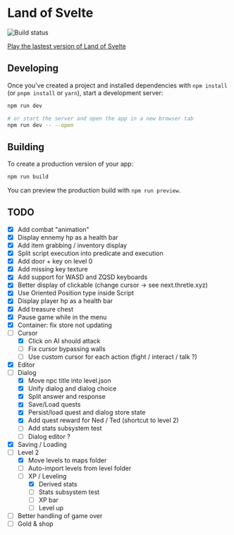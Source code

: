 # Land of Svelte

![Build status](https://github.com/shezard/land-of-svelte/actions/workflows/main.yml/badge.svg)

[Play the lastest version of Land of Svelte](https://shezard.github.io/land-of-svelte/)

## Developing

Once you've created a project and installed dependencies with `npm install` (or `pnpm install` or `yarn`), start a development server:

```bash
npm run dev

# or start the server and open the app in a new browser tab
npm run dev -- --open
```

## Building

To create a production version of your app:

```bash
npm run build
```

You can preview the production build with `npm run preview`.

## TODO

-   [x] Add combat "animation"
-   [x] Display ennemy hp as a health bar
-   [x] Add item grabbing / inventory display
-   [x] Split script execution into predicate and execution
-   [x] Add door + key on level 0
-   [x] Add missing key texture
-   [x] Add support for WASD and ZQSD keyboards
-   [x] Better display of clickable (change cursor -> see next.thretle.xyz)
-   [x] Use Oriented Position type inside Script
-   [x] Display player hp as a health bar
-   [x] Add treasure chest
-   [x] Pause game while in the menu
-   [x] Container: fix store not updating
-   [ ] Cursor
    -   [x] Click on AI should attack
    -   [ ] Fix cursor bypassing walls
    -   [ ] Use custom cursor for each action (fight / interact / talk ?)
-   [x] Editor
-   [ ] Dialog
    -   [x] Move npc title into level.json
    -   [x] Unify dialog and dialog choice
    -   [x] Split answer and response
    -   [x] Save/Load quests
    -   [x] Persist/load quest and dialog store state
    -   [x] Add quest reward for Ned / Ted (shortcut to level 2)
    -   [ ] Add stats subsystem test
    -   [ ] Dialog editor ?
-   [x] Saving / Loading
-   [ ] Level 2
    -   [x] Move levels to maps folder
    -   [ ] Auto-import levels from level folder
    -   [ ] XP / Leveling
        -   [x] Derived stats
        -   [ ] Stats subsystem test
        -   [ ] XP bar
        -   [ ] Level up
-   [ ] Better handling of game over
-   [ ] Gold & shop
